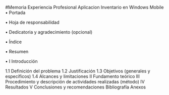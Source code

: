 #Memoria Experiencia Profesional
Aplicacion Inventario en Windows Mobile 
• Portada

• Hoja de responsabilidad

• Dedicatoria y agradecimiento (opcional)

• Índice

• Resumen

• I Introducción

 1.1 Definición del problema
 1.2 Justificación
 1.3 Objetivos (generales y específicos)
 1.4 Alcances y limitaciones
 II Fundamento teórico
 III Procedimiento y descripción de actividades realizadas (método)
 IV Resultados
 V Conclusiones y recomendaciones
 Bibliografía
 Anexos 

